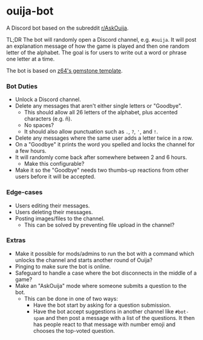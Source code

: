 # ouija-bot
A Discord bot based on the subreddit [r/AskOuija](https://www.reddit.com/r/AskOuija/).

TL;DR The bot will randomly open a Discord channel, e.g. `#ouija`. It will post an explanation message of how the game is played and then one random letter of the alphabet. The goal is for users to write out a word or phrase one letter at a time.

The bot is based on [z64's gemstone template](https://github.com/z64/gemstone).

### Bot Duties

- Unlock a Discord channel.
- Delete any messages that aren't either single letters or "Goodbye".
  - This should allow all 26 letters of the alphabet, plus accented characters (e.g. ñ).
  - No spaces?
  - It should also allow punctuation such as `.`, `?`, `'`, and `!`.
- Delete any messages where the same user adds a letter twice in a row.
- On a "Goodbye" it prints the word you spelled and locks the channel for a few hours.
- It will randomly come back after somewhere between 2 and 6 hours.
  - Make this configurable?
- Make it so the "Goodbye" needs two thumbs-up reactions from other users before it will be accepted.

### Edge-cases

- Users editing their messages.
- Users deleting their messages.
- Posting images/files to the channel.
  - This can be solved by preventing file upload in the channel?

### Extras

- Make it possible for mods/admins to run the bot with a command which unlocks the channel and starts another round of Ouija?
- Pinging to make sure the bot is online.
- Safeguard to handle a case where the bot disconnects in the middle of a game?
- Make an "AskOuija" mode where someone submits a question to the bot.
  - This can be done in one of two ways:
    - Have the bot start by asking for a question submission.
    - Have the bot accept suggestions in another channel like `#bot-spam` and then post a message with a list of the questions. It then has people react to that message with number emoji and chooses the top-voted question.
